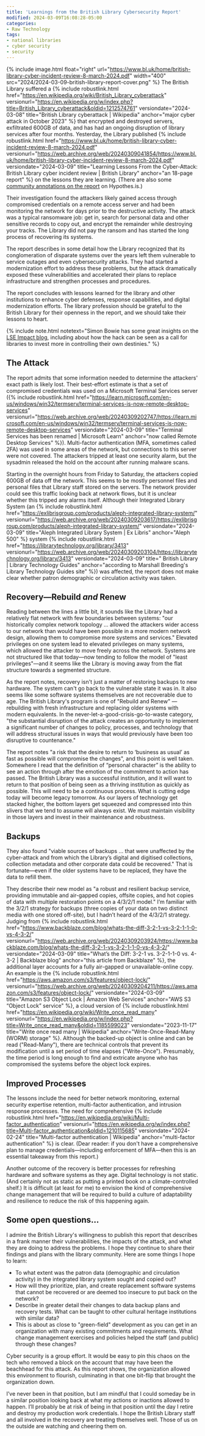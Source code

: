 ```yaml
---
title: 'Learnings from the British Library Cybersecurity Report'
modified: 2024-03-09T16:08:28-05:00
categories:
- Raw Technology
tags:
- national libraries
- cyber security
- security
---
```

{% include image.html 
float="right"
url="https://www.bl.uk/home/british-library-cyber-incident-review-8-march-2024.pdf"
width="400"
src="2024/2024-03-09-british-library-report-cover.png"
%}
The British Library suffered a {% include robustlink.html href="https://en.wikipedia.org/wiki/British_Library_cyberattack" versionurl="https://en.wikipedia.org/w/index.php?title=British_Library_cyberattack&oldid=1212574761" versiondate="2024-03-08" title="British Library cyberattack | Wikipedia" anchor="major cyber attack in October 2023" %} that encrypted and destroyed servers, exfiltrated 600GB of data, and has had an ongoing disruption of library services after four months. Yesterday, the Library published {% include robustlink.html href="https://www.bl.uk/home/british-library-cyber-incident-review-8-march-2024.pdf" versionurl="https://web.archive.org/web/20240309041854/https://www.bl.uk/home/british-library-cyber-incident-review-8-march-2024.pdf" versiondate="2024-03-09" title="Learning Lessons From the Cyber-Attack: British Library cyber incident review | British Library" anchor="an 18-page report" %} on the lessons they are learning. (There are also some [community annotations on the report](https://via.hypothes.is/https://www.bl.uk/home/british-library-cyber-incident-review-8-march-2024.pdf) on Hypothes.is.)

Their investigation found the attackers likely gained access through compromised credentials on a remote access server and had been monitoring the network for days prior to the destructive activity. The attack was a typical ransomware job: get in, search for personal data and other sensitive records to copy out, and encrypt the remainder while destroying your tracks. The Library did not pay the ransom and has started the long process of recovering its systems.

The report describes in some detail how the Library recognized that its conglomeration of disparate systems over the years left them vulnerable to service outages and even cybersecurity attacks. They had started a modernization effort to address these problems, but the attack dramatically exposed these vulnerabilities and accelerated their plans to replace infrastructure and strengthen processes and procedures. 

The report concludes with lessons learned for the library and other institutions to enhance cyber defenses, response capabilities, and digital modernization efforts. The library profession should be grateful to the British Library for their openness in the report, and we should take their lessons to heart.

{% include note.html
notetext="Simon Bowie has some great insights on the <a href='https://blogs.lse.ac.uk/impactofsocialsciences/2024/03/19/the-british-library-hack-is-a-warning-for-all-academic-libraries/'>LSE Impact blog</a>, including about how the hack can be seen as a call for libraries to invest more in controlling their own destinies."
%}

## The Attack
The report admits that some information needed to determine the attackers' exact path is likely lost. Their best-effort estimate is that a set of compromised credentials was used on a Microsoft Terminal Services server ({% include robustlink.html href="https://learn.microsoft.com/en-us/windows/win32/termserv/terminal-services-is-now-remote-desktop-services" versionurl="https://web.archive.org/web/20240309202747/https://learn.microsoft.com/en-us/windows/win32/termserv/terminal-services-is-now-remote-desktop-services" versiondate="2024-03-09" title="Terminal Services has been renamed | Microsoft Learn" anchor="now called Remote Desktop Services" %}). Multi-factor authentication (MFA, sometimes called 2FA) was used in some areas of the network, but connections to this server were not covered. The attackers tripped at least one security alarm, but the sysadmin released the hold on the account after running malware scans.

Starting in the overnight hours from Friday to Saturday, the attackers copied 600GB of data off the network. This seems to be mostly personnel files and personal files that Library staff stored on the servers. The network provider could see this traffic looking back at network flows, but it is unclear whether this tripped any alarms itself. Although their Integrated Library System (an {% include robustlink.html href="https://exlibrisgroup.com/products/aleph-integrated-library-system/" versionurl="https://web.archive.org/web/20240309203617/https://exlibrisgroup.com/products/aleph-integrated-library-system/" versiondate="2024-03-09" title="Aleph Integrated Library System | Ex Libris" anchor="Aleph 500" %} system {% include robustlink.html href="https://librarytechnology.org/library/3413" versionurl="https://web.archive.org/web/20240309203104/https://librarytechnology.org/library/3413" versiondate="2024-03-09" title=" British Library | Library Technology Guides" anchor="according to Marshall Breeding's Library Technology Guides site" %}) was affected, the report does not make clear whether patron demographic or circulation activity was taken.

## Recovery—Rebuild _and_ Renew
Reading between the lines a little bit, it sounds like the Library had a relatively flat network with few boundaries between systems: "our historically complex network topology ... allowed the attackers wider access to our network than would have been possible in a more modern network design, allowing them to compromise more systems and services." Elevated privileges on one system lead to elevated privileges on many systems, which allowed the attacker to move freely across the network. Systems are not structured like that today—now tending to follow the model of "least privileges"—and it seems like the Library is moving away from the flat structure towards a segmented structure.

As the report notes, recovery isn't just a matter of restoring backups to new hardware. The system can't go back to the vulnerable state it was in. It also seems like some software systems themselves are not recoverable due to age. The British Library's program is one of "Rebuild and Renew" — rebuilding with fresh infrastructure and replacing older systems with modern equivalents. In the never-let-a-good-crisis-go-to-waste category, "the substantial disruption of the attack creates an opportunity to implement a significant number of changes to policy, processes, and technology that will address structural issues in ways that would previously have been too disruptive to countenance."

The report notes "a risk that the desire to return to ‘business as usual’ as fast as possible will compromise the changes", and this point is well taken. Somewhere I read that the definition of “personal character” is the ability to see an action through after the emotion of the commitment to action has passed. The British Library was a successful institution, and it will want to return to that position of being seen as a thriving institution as quickly as possible. This will need to be a continuous process. What is cutting edge today will become legacy tomorrow. As our layers of technology get stacked higher, the bottom layers get squeezed and compressed into thin slivers that we tend to assume will always exist. We must maintain visibility in those layers and invest in their maintenance and robustness.

## Backups
They also found "viable sources of backups ... that were unaffected by the cyber-attack and from which the Library’s digital and digitised collections, collection metadata and other corporate data could be recovered." That is fortunate—even if the older systems have to be replaced, they have the data to refill them.

They describe their new model as "a robust and resilient backup service, providing immutable and air-gapped copies, offsite copies, and hot copies of data with multiple restoration points on a 4/3/2/1 model." I’m familiar with the 3/2/1 strategy for backups (three copies of your data on two distinct media with one stored off-site), but I hadn’t heard of the 4/3/2/1 strategy. Judging from {% include robustlink.html href="https://www.backblaze.com/blog/whats-the-diff-3-2-1-vs-3-2-1-1-0-vs-4-3-2/" versionurl="https://web.archive.org/web/20240309203924/https://www.backblaze.com/blog/whats-the-diff-3-2-1-vs-3-2-1-1-0-vs-4-3-2/" versiondate="2024-03-09" title="What’s the Diff: 3-2-1 vs. 3-2-1-1-0 vs. 4-3-2 | Backblaze blog" anchor="this article from Backblaze" %}, the additional layer accounts for a fully air-gapped or unavailable-online copy. An example is the {% include robustlink.html href="https://aws.amazon.com/s3/features/object-lock/" versionurl="https://web.archive.org/web/20240309204211/https://aws.amazon.com/s3/features/object-lock/" versiondate="2024-03-09" title="Amazon S3 Object Lock | Amazon Web Services" anchor="AWS S3 “Object Lock” service" %}, a cloud version of {% include robustlink.html href="https://en.wikipedia.org/wiki/Write_once_read_many" versionurl="https://en.wikipedia.org/w/index.php?title=Write_once_read_many&oldid=1185599023" versiondate="2023-11-17" title="Write once read many | Wikipedia" anchor="Write-Once-Read-Many (WORM) storage" %}. Although the backed-up object is online and can be read ("Read-Many"), there are technical controls that prevent its modification until a set period of time elapses ("Write-Once"). Presumably, the time period is long enough to find and extricate anyone who has compromised the systems before the object lock expires.

## Improved Processes
The lessons include the need for better network monitoring, external security expertise retention, multi-factor authentication, and intrusion response processes. The need for comprehensive {% include robustlink.html href="https://en.wikipedia.org/wiki/Multi-factor_authentication" versionurl="https://en.wikipedia.org/w/index.php?title=Multi-factor_authentication&oldid=1210115685" versiondate="2024-02-24" title="Multi-factor authentication | Wikipedia" anchor="multi-factor authentication" %} is clear. (Dear reader: if you don't have a comprehensive plan to manage credentials—including enforcement of MFA—then this is an essential takeaway from this report.)

Another outcome of the recovery is better processes for refreshing hardware and software systems as they age. Digital technology is not static. (And certainly not as static as putting a printed book on a climate-controlled shelf.) It is difficult (at least for me) to envision the kind of comprehensive change management that will be required to build a culture of adaptability and resilience to reduce the risk of this happening again.

## Some open questions...
I admire the British Library's willingness to publish this report that describes in a frank manner their vulnerabilities, the impacts of the attack, and what they are doing to address the problems. I hope they continue to share their findings and plans with the library community. Here are some things I hope to learn:

- To what extent was the patron data (demographic and circulation activity) in the integrated library system sought and copied out?
- How will they prioritize, plan, and create replacement software systems that cannot be recovered or are deemed too insecure to put back on the network?
- Describe in greater detail their changes to data backup plans and recovery tests. What can be taught to other cultural heritage institutions with similar data?
- This is about as close to "green-field" development as you can get in an organization with many existing commitments and requirements. What change management exercises and policies helped the staff (and public) through these changes?

Cyber security is a group effort. It would be easy to pin this chaos on the tech who removed a block on the account that may have been the beachhead for this attack. As this report shows, the organization allowed this environment to flourish, culminating in that one bit-flip that brought the organization down. 

I’ve never been in that position, but I am mindful that I could someday be in a similar position looking back at what my actions or inactions allowed to happen. I’ll probably be at risk of being in that position until the day I retire and destroy my production work credentials. I hope the British Library staff and all involved in the recovery are treating themselves well. Those of us on the outside are watching and cheering them on.